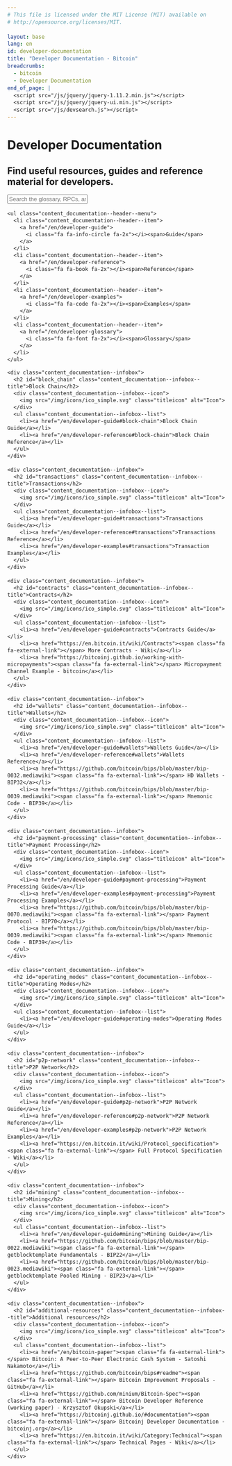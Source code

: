 ```yaml
---
# This file is licensed under the MIT License (MIT) available on
# http://opensource.org/licenses/MIT.

layout: base
lang: en
id: developer-documentation
title: "Developer Documentation - Bitcoin"
breadcrumbs:
  - bitcoin
  - Developer Documentation 
end_of_page: |
  <script src="/js/jquery/jquery-1.11.2.min.js"></script>
  <script src="/js/jquery/jquery-ui.min.js"></script>
  <script src="/js/devsearch.js"></script>
---
```

<div class="content_documentation">
  <link rel="stylesheet" href="/css/jquery-ui.min.css">

  <div class="content_documentation--header">
    <h1 class="content_documentation--title" id="developer-documentation">Developer Documentation</h1>
    <h2 class="content_documentation--subtitle">Find useful resources, guides and reference material for developers.</h2>
    <div class="content_documentation--search">
      <input id="glossary_term" class="glossary_term" placeholder="Search the glossary, RPCs, and more">
    </div>

    <ul class="content_documentation--header--menu">
      <li class="content_documentation--header--item">
        <a href="/en/developer-guide">
          <i class="fa fa-info-circle fa-2x"></i><span>Guide</span>
        </a>
      </li>
      <li class="content_documentation--header--item">
        <a href="/en/developer-reference">
          <i class="fa fa-book fa-2x"></i><span>Reference</span>
        </a>
      </li>
      <li class="content_documentation--header--item">
        <a href="/en/developer-examples">
          <i class="fa fa-code fa-2x"></i><span>Examples</span>
        </a>
      </li>
      <li class="content_documentation--header--item">
        <a href="/en/developer-glossary">
          <i class="fa fa-font fa-2x"></i><span>Glossary</span>
        </a>
      </li>
    </ul>
  </div>

  <div class="content_documentation--boxcontainer">
    
    <div class="content_documentation--infobox">
      <h2 id="block_chain" class="content_documentation--infobox--title">Block Chain</h2>
      <div class="content_documentation--infobox--icon">
        <img src="/img/icons/ico_simple.svg" class="titleicon" alt="Icon">
      </div>
      <ul class="content_documentation--infobox--list">
        <li><a href="/en/developer-guide#block-chain">Block Chain Guide</a></li>
        <li><a href="/en/developer-reference#block-chain">Block Chain Reference</a></li>
      </ul>
    </div>
  
    <div class="content_documentation--infobox">
      <h2 id="transactions" class="content_documentation--infobox--title">Transactions</h2>
      <div class="content_documentation--infobox--icon">
        <img src="/img/icons/ico_simple.svg" class="titleicon" alt="Icon">
      </div>
      <ul class="content_documentation--infobox--list">
        <li><a href="/en/developer-guide#transactions">Transactions Guide</a></li>
        <li><a href="/en/developer-reference#transactions">Transactions Reference</a></li>
        <li><a href="/en/developer-examples#transactions">Transaction Examples</a></li>
      </ul>
    </div>

    <div class="content_documentation--infobox">
      <h2 id="contracts" class="content_documentation--infobox--title">Contracts</h2>
      <div class="content_documentation--infobox--icon">
        <img src="/img/icons/ico_simple.svg" class="titleicon" alt="Icon">
      </div>
      <ul class="content_documentation--infobox--list">
        <li><a href="/en/developer-guide#contracts">Contracts Guide</a></li>
        <li><a href="https://en.bitcoin.it/wiki/Contracts"><span class="fa fa-external-link"></span> More Contracts - Wiki</a></li>
        <li><a href="https://bitcoinj.github.io/working-with-micropayments"><span class="fa fa-external-link"></span> Micropayment Channel Example - bitcoin</a></li>
      </ul>
    </div>

    <div class="content_documentation--infobox">
      <h2 id="wallets" class="content_documentation--infobox--title">Wallets</h2>
      <div class="content_documentation--infobox--icon">
        <img src="/img/icons/ico_simple.svg" class="titleicon" alt="Icon">
      </div>
      <ul class="content_documentation--infobox--list">
        <li><a href="/en/developer-guide#wallets">Wallets Guide</a></li>
        <li><a href="/en/developer-reference#wallets">Wallets Reference</a></li>
        <li><a href="https://github.com/bitcoin/bips/blob/master/bip-0032.mediawiki"><span class="fa fa-external-link"></span> HD Wallets - BIP32</a></li>
        <li><a href="https://github.com/bitcoin/bips/blob/master/bip-0039.mediawiki"><span class="fa fa-external-link"></span> Mnemonic Code - BIP39</a></li>
      </ul>
    </div>

    <div class="content_documentation--infobox">
      <h2 id="payment-processing" class="content_documentation--infobox--title">Payment Processing</h2>
      <div class="content_documentation--infobox--icon">
        <img src="/img/icons/ico_simple.svg" class="titleicon" alt="Icon">
      </div>
      <ul class="content_documentation--infobox--list">
        <li><a href="/en/developer-guide#payment-processing">Payment Processing Guide</a></li>
        <li><a href="/en/developer-examples#payment-processing">Payment Processing Examples</a></li>
        <li><a href="https://github.com/bitcoin/bips/blob/master/bip-0070.mediawiki"><span class="fa fa-external-link"></span> Payment Protocol - BIP70</a></li>
        <li><a href="https://github.com/bitcoin/bips/blob/master/bip-0039.mediawiki"><span class="fa fa-external-link"></span> Mnemonic Code - BIP39</a></li>
      </ul>
    </div>

    <div class="content_documentation--infobox">
      <h2 id="operating_modes" class="content_documentation--infobox--title">Operating Modes</h2>
      <div class="content_documentation--infobox--icon">
        <img src="/img/icons/ico_simple.svg" class="titleicon" alt="Icon">
      </div>
      <ul class="content_documentation--infobox--list">
        <li><a href="/en/developer-guide#operating-modes">Operating Modes Guide</a></li>
      </ul>
    </div>

    <div class="content_documentation--infobox">
      <h2 id="p2p-network" class="content_documentation--infobox--title">P2P Network</h2>
      <div class="content_documentation--infobox--icon">
        <img src="/img/icons/ico_simple.svg" class="titleicon" alt="Icon">
      </div>
      <ul class="content_documentation--infobox--list">
        <li><a href="/en/developer-guide#p2p-network">P2P Network Guide</a></li>
        <li><a href="/en/developer-reference#p2p-network">P2P Network Reference</a></li>
        <li><a href="/en/developer-examples#p2p-network">P2P Network Examples</a></li>
        <li><a href="https://en.bitcoin.it/wiki/Protocol_specification"><span class="fa fa-external-link"></span> Full Protocol Specification - Wiki</a></li>
      </ul>
    </div>

    <div class="content_documentation--infobox">
      <h2 id="mining" class="content_documentation--infobox--title">Mining</h2>
      <div class="content_documentation--infobox--icon">
        <img src="/img/icons/ico_simple.svg" class="titleicon" alt="Icon">
      </div>
      <ul class="content_documentation--infobox--list">
        <li><a href="/en/developer-guide#mining">Mining Guide</a></li>
        <li><a href="https://github.com/bitcoin/bips/blob/master/bip-0022.mediawiki"><span class="fa fa-external-link"></span> getblocktemplate Fundamentals - BIP22</a></li>
        <li><a href="https://github.com/bitcoin/bips/blob/master/bip-0023.mediawiki"><span class="fa fa-external-link"></span> getblocktemplate Pooled Mining - BIP23</a></li>
      </ul>
    </div>

    <div class="content_documentation--infobox">
      <h2 id="additional-resources" class="content_documentation--infobox--title">Additional resources</h2>
      <div class="content_documentation--infobox--icon">
        <img src="/img/icons/ico_simple.svg" class="titleicon" alt="Icon">
      </div>
      <ul class="content_documentation--infobox--list">
        <li><a href="/en/bitcoin-paper"><span class="fa fa-external-link"></span> Bitcoin: A Peer-to-Peer Electronic Cash System - Satoshi Nakamoto</a></li>
        <li><a href="https://github.com/bitcoin/bips#readme"><span class="fa fa-external-link"></span> Bitcoin Improvement Proposals - GitHub</a></li>
        <li><a href="https://github.com/minium/Bitcoin-Spec"><span class="fa fa-external-link"></span> Bitcoin Developer Reference (working paper) - Krzysztof Okupski</a></li>
        <li><a href="https://bitcoinj.github.io/#documentation"><span class="fa fa-external-link"></span> Bitcoinj Developer Documentation - bitcoinj.org</a></li>
        <li><a href="https://en.bitcoin.it/wiki/Category:Technical"><span class="fa fa-external-link"></span> Technical Pages - Wiki</a></li>
      </ul>
    </div>

  </div>

</div>